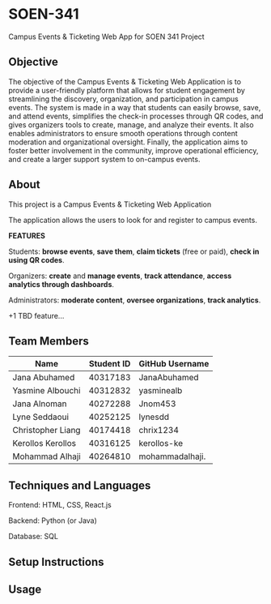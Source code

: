 # SOEN-341
Campus Events &amp; Ticketing Web App for SOEN 341 Project

## Objective

The objective of the Campus Events & Ticketing Web Application is to provide a user-friendly platform that allows for student engagement by streamlining the discovery, organization, and participation in campus events. The system is made in a way that students can easily browse, save, and attend events, simplifies the check-in processes through QR codes, and gives organizers tools to create, manage, and analyze their events. It also enables administrators to ensure smooth operations through content moderation and organizational oversight. Finally, the application aims to foster better involvement in the community, improve operational efficiency, and create a larger support system to on-campus events.

## About

This project is a Campus Events & Ticketing Web Application

The application allows the users to look for and register to campus events.

**FEATURES**

Students: **browse events**, **save them**, **claim tickets** (free or paid), **check in using QR codes**.

Organizers: **create** and **manage events**, **track attendance**, **access analytics through dashboards**.

Administrators: **moderate content**, **oversee organizations**, **track analytics**.

+1 TBD feature...
       

## Team Members
| Name                  | Student ID | GitHub Username |  
|-----------------------|------------|-----------------|
| Jana Abuhamed         | 40317183   | JanaAbuhamed    | 
| Yasmine Albouchi      | 40312832   | yasminealb      |    
| Jana Alnoman          | 40272288   | Jnom453         | 
| Lyne Seddaoui         | 40252125   | lynesdd         |   
| Christopher Liang     | 40174418   | chrix1234       |      
| Kerollos Kerollos     | 40316125   | kerollos-ke     |      
| Mohammad Alhaji       | 40264810   | mohammadalhaji. |      
  
## Techniques and Languages
Frontend: HTML, CSS, React.js

Backend: Python (or Java)

Database: SQL

## Setup Instructions

## Usage





